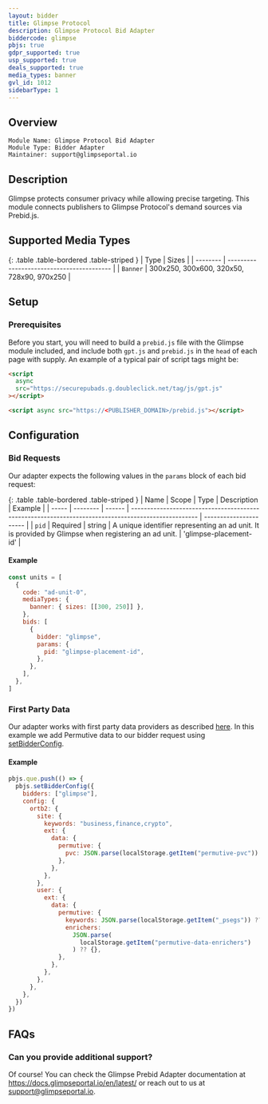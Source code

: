 ```yaml
---
layout: bidder
title: Glimpse Protocol
description: Glimpse Protocol Bid Adapter
biddercode: glimpse
pbjs: true
gdpr_supported: true
usp_supported: true
deals_supported: true
media_types: banner
gvl_id: 1012
sidebarType: 1
---
```


## Overview

```
Module Name: Glimpse Protocol Bid Adapter
Module Type: Bidder Adapter
Maintainer: support@glimpseportal.io
```

## Description

Glimpse protects consumer privacy while allowing precise targeting. This module connects publishers
to Glimpse Protocol's demand sources via Prebid.js.

## Supported Media Types

{: .table .table-bordered .table-striped }
| Type | Sizes |
| -------- | ----------------------------------------- |
| `Banner` | 300x250, 300x600, 320x50, 728x90, 970x250 |

## Setup

### Prerequisites

Before you start, you will need to build a `prebid.js` file with the Glimpse module included, and include both `gpt.js` and `prebid.js` in the `head` of each page with supply. An example of a typical pair of script tags might be:

```html
<script
  async
  src="https://securepubads.g.doubleclick.net/tag/js/gpt.js"
></script>

<script async src="https://<PUBLISHER_DOMAIN>/prebid.js"></script>
```

## Configuration

### Bid Requests

Our adapter expects the following values in the `params` block of each bid request:

{: .table .table-bordered .table-striped }
| Name | Scope | Type | Description | Example |
| ----- | -------- | ------ | --------------------------------------------------------------------------------------------------- | ---------------------- |
| `pid` | Required | string | A unique identifier representing an ad unit. It is provided by Glimpse when registering an ad unit. | 'glimpse-placement-id' |

#### Example

```javascript
const units = [
  {
    code: "ad-unit-0",
    mediaTypes: {
      banner: { sizes: [[300, 250]] },
    },
    bids: [
      {
        bidder: "glimpse",
        params: {
          pid: "glimpse-placement-id",
        },
      },
    ],
  },
]
```

### First Party Data

Our adapter works with first party data providers as described [here](https://docs.prebid.org/features/firstPartyData.html). In this example we add Permutive data to our bidder request using [setBidderConfig](https://docs.prebid.org/features/firstPartyData.html#supplying-bidder-specific-data).

#### Example

```javascript
pbjs.que.push(() => {
  pbjs.setBidderConfig({
    bidders: ["glimpse"],
    config: {
      ortb2: {
        site: {
          keywords: "business,finance,crypto",
          ext: {
            data: {
              permutive: {
                pvc: JSON.parse(localStorage.getItem("permutive-pvc")) ?? {},
              },
            },
          },
        },
        user: {
          ext: {
            data: {
              permutive: {
                keywords: JSON.parse(localStorage.getItem("_psegs")) ?? [],
                enrichers:
                  JSON.parse(
                    localStorage.getItem("permutive-data-enrichers")
                  ) ?? {},
              },
            },
          },
        },
      },
    },
  })
})
```

## FAQs

### Can you provide additional support?

Of course! You can check the Glimpse Prebid Adapter documentation at <https://docs.glimpseportal.io/en/latest/> or reach out to us at <support@glimpseportal.io>.
